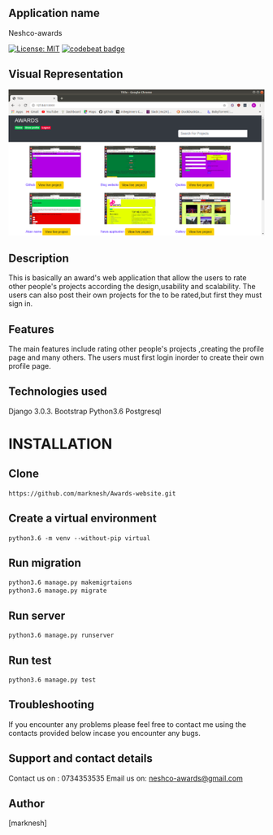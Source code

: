 
## Application name
Neshco-awards

[![License: MIT](https://img.shields.io/badge/License-MIT-yellow.svg)](https://opensource.org/licenses/MIT)
[![codebeat badge](https://codebeat.co/badges/4275b44b-a533-45e5-95a3-7a64d03a0ef6)](https://codebeat.co/projects/github-com-marknesh-awards-website-master)

## Visual Representation
![](images/visual.png)

## Description
This is basically an award's web application that allow the users to rate other people's projects according the design,usability and scalability.
The users can also post their own projects for the to be rated,but first they must sign in.



## Features
The main features include rating other people's projects ,creating the profile page and many others.
The users must first login inorder to create their own profile page.



## Technologies used

Django 3.0.3.
Bootstrap
Python3.6
Postgresql

# INSTALLATION

## Clone
```
https://github.com/marknesh/Awards-website.git

```

## Create a virtual environment
```
python3.6 -m venv --without-pip virtual

```
## Run migration
```
python3.6 manage.py makemigrtaions
python3.6 manage.py migrate

```
## Run server
```
python3.6 manage.py runserver

```
## Run test
```
python3.6 manage.py test
```

## Troubleshooting
If you encounter any problems please feel free to contact me using the contacts provided  below incase you encounter any bugs.

## Support and contact details
Contact us on : 0734353535
Email us on: neshco-awards@gmail.com

## Author
[marknesh]




